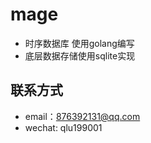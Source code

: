 # mage
- 时序数据库 使用golang编写
- 底层数据存储使用sqlite实现








## 联系方式
- email：876392131@qq.com
- wechat: qlu199001
